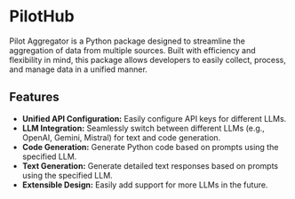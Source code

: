 # PilotHub
Pilot Aggregator is a Python package designed to streamline the aggregation of data from multiple sources. Built with efficiency and flexibility in mind, this package allows developers to easily collect, process, and manage data in a unified manner.

## Features

- **Unified API Configuration:** Easily configure API keys for different LLMs.
- **LLM Integration:** Seamlessly switch between different LLMs (e.g., OpenAI, Gemini, Mistral) for text and code generation.
- **Code Generation:** Generate Python code based on prompts using the specified LLM.
- **Text Generation:** Generate detailed text responses based on prompts using the specified LLM.
- **Extensible Design:** Easily add support for more LLMs in the future.
